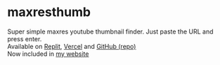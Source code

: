 # maxresthumb
Super simple maxres youtube thumbnail finder. Just paste the URL and press enter.
<br>
Available on [Replit](https://maxresthumb.largomc.repl.co), [Vercel](https://maxresthumb.vercel.app/) and [GitHub (repo)](https://github.com/largomc11/maxresthumb)
<br>
Now included in [my website](https://largomc.repl.co/)
